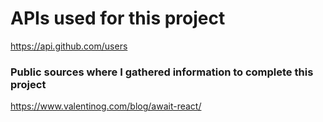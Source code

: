 # APIs used for this project
https://api.github.com/users

### Public sources where I gathered information to complete this project
https://www.valentinog.com/blog/await-react/
